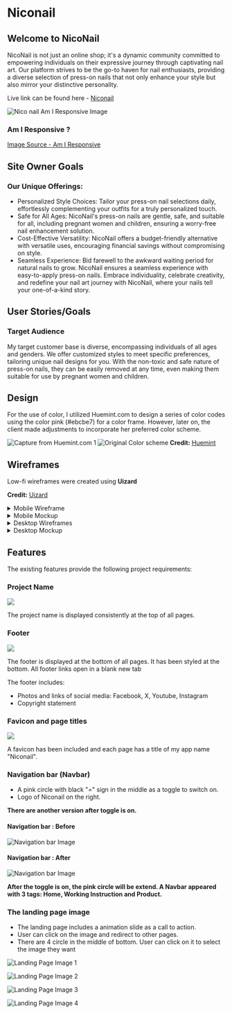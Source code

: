 # Niconail
## Welcome to NicoNail
NicoNail is not just an online shop; it's a dynamic community committed to empowering individuals on their expressive journey through captivating nail art. Our platform strives to be the go-to haven for nail enthusiasts, providing a diverse selection of press-on nails that not only enhance your style but also mirror your distinctive personality.

Live link can be found here - [Niconail](https://edisonkwan18.github.io/Project1/)

![Nico nail Am I Responsive Image](asset/document/responsive.png)

### Am I Responsive ?
[Image Source - Am I Responsive](https://ui.dev/amiresponsive?url=https://edisonkwan18.github.io/Project1)

## Site Owner Goals
### Our Unique Offerings:

- Personalized Style Choices: Tailor your press-on nail selections daily, effortlessly complementing your outfits for a truly personalized touch.
- Safe for All Ages: NicoNail's press-on nails are gentle, safe, and suitable for all, including pregnant women and children, ensuring a worry-free nail enhancement solution.
- Cost-Effective Versatility: NicoNail offers a budget-friendly alternative with versatile uses, encouraging financial savings without compromising on style.
- Seamless Experience: Bid farewell to the awkward waiting period for natural nails to grow. NicoNail ensures a seamless experience with easy-to-apply press-on nails.
Embrace individuality, celebrate creativity, and redefine your nail art journey with NicoNail, where your nails tell your one-of-a-kind story.

## User Stories/Goals
### Target Audience 
My target customer base is diverse, encompassing individuals of all ages and genders. We offer customized styles to meet specific preferences, tailoring unique nail designs for you. With the non-toxic and safe nature of press-on nails, they can be easily removed at any time, even making them suitable for use by pregnant women and children.

## Design

For the use of color, I utilized Huemint.com to design a series of color codes using the color pink (#ebcbe7) for a color frame. However, later on, the client made adjustments to incorporate her preferred color scheme.

![Capture from Huemint.com 1](asset/document/color-code-capture.png)
![Original Color scheme](asset/document/color-code.png)
**Credit:** [Huemint](https://huemint.com/)

## Wireframes

Low-fi wireframes were created using **Uizard**

**Credit:** [Uizard](https://app.uizard.io/)

 <details>
    <summary>Mobile Wireframe</summary>
   
#### Index  
![Mobile Wireframe](asset/document/wire-mob-index.png)

#### Wearing Instruction
![Mobile Wireframe](asset/document/wire-mob-Instruction.png)

#### Contact
![Mobile Wireframe](asset/document/wire-mob-contact.png)

#### Product - It is coming soon

![Mobile Wireframe](asset/document/wire-mob-product.png)

 </details>

 <details>
 <summary>Mobile Mockup</summary>
   
#### Index  
![Mobile Wireframe](asset/document/mock-mob-index.png)

#### Wearing Instruction
![Mobile Wireframe](asset/document/mock-mob-instruction.png)

#### Contact
![Mobile Wireframe](asset/document/mock-mob-contact.png)

#### Product - It is coming soon

![Mobile Wireframe](asset/document/mock-mob-product.png)

 </details>

 <details>

 <summary>Desktop Wireframes</summary>
 
#### Index  
![Desktop Wireframe](asset/document/wire-desk-index.png)

#### Wearing Instruction
![Desktop Wireframe](asset/document/wire-desk-instruction.png)

#### Contact
![Desktop Wireframe](asset/document/wire-desk-contact.png)

#### Product - It is coming soon
![Desktop Wireframe](asset/document/wire-desk-product.png)

 </details>

 <details>
  <summary>Desktop Mockup</summary>
   
#### Index  
![Desktop Wireframe](asset/document/mock-desk-index.png)

#### Wearing Instruction
![Desktop Wireframe](asset/document/mock-desk-instruction.png)

#### Contact
![Desktop Wireframe](asset/document/mock-desk-contact.png)

#### Product - It is coming soon
![Desktop Wireframe](asset/document/mock-desk-product.png)

 </details>

 ## Features

The existing features provide the following project requirements:

### Project Name

<img src="asset/document/project-name.png">

The project name is displayed consistently at the top of all pages.

### Footer

<img src="asset/document/footer.png">

The footer is displayed at the bottom of all pages. It has been styled at the bottom. All footer links open in a blank new tab

The footer includes:
- Photos and links of social media: Facebook, X, Youtube, Instagram
- Copyright statement

### Favicon and page titles

<img src="asset/document/favicon.png">

A favicon has been included and each page has a title of my app name \"Niconail\".

### Navigation bar (Navbar)
- A pink circle with black "=" sign in the middle as a toggle to switch on.
- Logo of Niconail on the right.

**There are another version after toggle is on.**

#### Navigation bar : Before

![Navigation bar Image ](asset/document/navbar-before.png)

#### Navigation bar : After

![Navigation bar Image ](asset/document/navbar-after-v1.png)

**After the toggle is on, the pink circle will be extend. A Navbar appeared with 3 tags: Home, Working Instruction and Product.**

### The landing page image

- The landing page includes a animation slide as a call to action.
- User can click on the image and redirect to other pages.
- There are 4 circle in the middle of bottom. User can click on it to select the image they want

![Landing Page Image 1](asset/document/hero-slide-1.png)

![Landing Page Image 2](asset/document/hero-slide-2.png)

![Landing Page Image 3](asset/document/hero-slide-3.png)

![Landing Page Image 4](asset/document/hero-slide-4.png)












